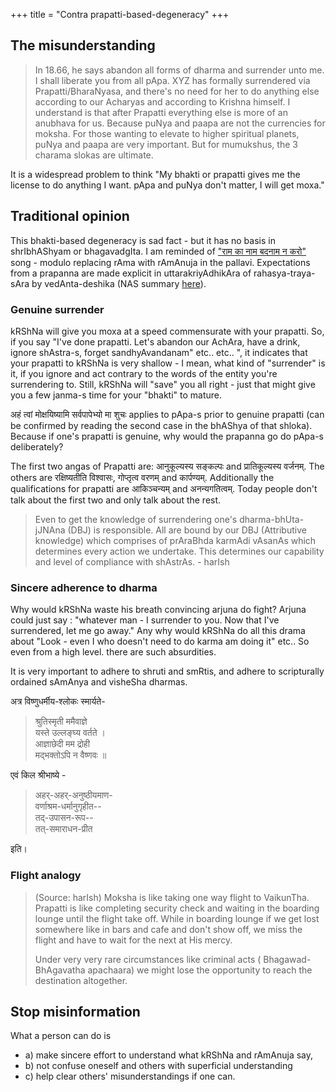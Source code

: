 +++
title = "Contra prapatti-based-degeneracy"
+++

## The misunderstanding
> In 18.66, he says abandon all forms of dharma and surrender unto me. I shall liberate you from all pApa. XYZ has formally surrendered via Prapatti/BharaNyasa, and there's no need for her to do anything else according to our Acharyas and according to Krishna himself. I understand is that after Prapatti everything else is more of an anubhava for us. Because puNya and paapa are not the currencies for moksha. For those wanting to elevate to higher spiritual planets, puNya and paapa are very important. But for mumukshus, the 3 charama slokas are ultimate.

It is a widespread problem to think "My bhakti or prapatti gives me the license to do anything I want. pApa and puNya don't matter, I will get moxa." 

## Traditional opinion
This bhakti-based degeneracy is sad fact - but it has no basis in shrIbhAShyam or bhagavadgIta. I am reminded of ["राम का नाम बदनाम न करो"](https://www.youtube.com/watch?v=xl5AWfMZavA) song - modulo replacing rAma with rAmAnuja in the pallavi. Expectations from a prapanna are made explicit in uttarakriyAdhikAra of rahasya-traya-sAra by vedAnta-deshika (NAS summary [here](/AgamAH/hinduism/branches/vaiShNavaH/rAmAnuja-sampradAyaH/venkaTanAthaH/rahasya-traya-sAraH/nsa-summary/1_arthAnushAsana-vibhAgaH/15_uttarakRtyAdhikAraH/)).

### Genuine surrender
kRShNa will give you moxa at a speed commensurate with your prapatti. So, if you say "I've done prapatti. Let's abandon our AchAra, have a drink, ignore shAstra-s, forget sandhyAvandanam" etc.. etc.. ", it indicates that your prapatti to kRShNa is very shallow - I mean, what kind of "surrender" is it, if you ignore and act contrary to the words of the entity you're surrendering to. Still, kRShNa will "save" you all right - just that might give you a few janma-s time for your "bhakti" to mature. 

अहं त्वां मोक्षयिष्यामि सर्वपापेभ्यो मा शुचः applies to pApa-s prior to genuine prapatti (can be confirmed by reading the second case in the bhAShya of that shloka). Because if one's prapatti is genuine, why would the prapanna go do pApa-s deliberately?

The first two angas of Prapatti are: आनुकूल्यस्य सङ्कल्पः and प्रातिकूल्यस्य वर्जनम्. The others are रक्षिष्यतीति विश्वासः, गोप्तृत्व वरणम् and कार्पण्यम्. Additionally the qualifications for prapatti are आकिञ्चन्यम् and अनन्यगतित्वम्. Today people don't talk about the first two and only talk about the rest.

> Even to get the knowledge of surrendering  one's dharma-bhUta-jJNAna (DBJ) is responsible. All are bound by our DBJ (Attributive knowledge) which comprises of prAraBhda karmAdi vAsanAs which determines every action we undertake.  This determines our capability and level of compliance  with shAstrAs. - harIsh

### Sincere adherence to dharma
Why would kRShNa waste his breath convincing arjuna do fight? Arjuna could just say : "whatever man - I surrender to you. Now that I've surrendered, let me go away." Any why would kRShNa do all this drama about "Look - even I who doesn't need to do karma am doing it" etc.. So even from a high level. there are such absurdities.

It is very important to adhere to shruti and smRtis, and adhere to scripturally ordained sAmAnya and visheSha dharmas.

अत्र विष्णुधर्मीय-श्लोकः स्मार्यते-

> श्रुतिस्मृती ममैवाज्ञे  
यस्ते उल्लङ्घ्य वर्तते ।  
आज्ञाछेदी मम द्रोही  
मद्भक्तोऽपि न वैष्णवः ॥

एवं किल श्रीभाष्ये - 

> अहर्-अहर्-अनुष्ठीयमाण-  
वर्णाश्रम-धर्मानुगृहीत--  
तद्-उपासन-रूप--  
तत्-समाराधन-प्रीत 

इति।

### Flight analogy
> (Source: harIsh) Moksha is like taking one way flight to VaikunTha. Prapatti is like completing security check and waiting in the boarding lounge until the flight take off. While in boarding lounge if we get lost somewhere like in bars and cafe and don't show off,  we miss the flight and have to wait for the next at His mercy.
>
> Under very very rare circumstances like criminal acts ( Bhagawad-BhAgavatha apachaara) we might lose the opportunity to reach the destination  altogether.

## Stop misinformation
What a person can do is 

- a) make sincere effort to understand what kRShNa and rAmAnuja say, 
- b) not confuse oneself and others with superficial understanding 
- c) help clear others' misunderstandings if one can. 